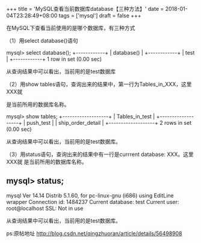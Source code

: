 +++
title = 'MySQL查看当前数据库database【三种方法】'
date = 2018-01-04T23:28:49+08:00
tags = ['mysql']
draft = false
+++

在MySQL下查看当前使用的是哪个数据库，有三种方式

（1）用select database()语句

mysql> select database();
+------------+
| database() |
+------------+
| test       |
+------------+
1 row in set (0.00 sec)

从查询结果中可以看出，当前用的是test数据库

 
（2）用show tables语句，查询出来的结果中，第一行为Tables_in_XXX，这里XXX就

是当前所用的数据库名称。

mysql> show tables;
+-------------------+
| Tables_in_test    |
+-------------------+
| push_test         |
| ship_order_detail |
+-------------------+
2 rows in set (0.00 sec)

从查询结果中可以看出，当前用的是test数据库。
 

（3）用status语句，查询出来的结果中有一行是currrent database: XXX。这里XXX就
是当前所用的数据库名称。

mysql> status;
--------------
mysql  Ver 14.14 Distrib 5.1.60, for pc-linux-gnu (i686) using  EditLine wrapper
Connection id:          1484237
Current database:       test
Current user:           root@localhost
SSL:                    Not in use

从查询结果中可以看出，当前用的是test数据库。


ps:原帖地址 http://blog.csdn.net/qingzhuoran/article/details/56498908
